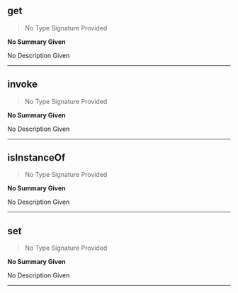 
## get

> No Type Signature Provided

__No Summary Given__



No Description Given

---

## invoke

> No Type Signature Provided

__No Summary Given__



No Description Given

---

## isInstanceOf

> No Type Signature Provided

__No Summary Given__



No Description Given

---

## set

> No Type Signature Provided

__No Summary Given__



No Description Given

---
